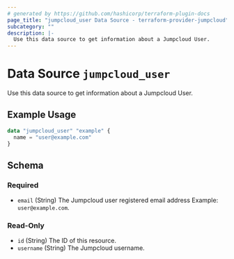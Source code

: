 ```yaml
---
# generated by https://github.com/hashicorp/terraform-plugin-docs
page_title: "jumpcloud_user Data Source - terraform-provider-jumpcloud"
subcategory: ""
description: |-
  Use this data source to get information about a Jumpcloud User.
---
```


# Data Source `jumpcloud_user`

Use this data source to get information about a Jumpcloud User.

## Example Usage

```terraform
data "jumpcloud_user" "example" {
  name = "user@example.com"
}
```

<!-- schema generated by tfplugindocs -->
## Schema

### Required

- `email` (String) The Jumpcloud user registered email address Example: `user@example.com`.

### Read-Only

- `id` (String) The ID of this resource.
- `username` (String) The Jumpcloud username.


